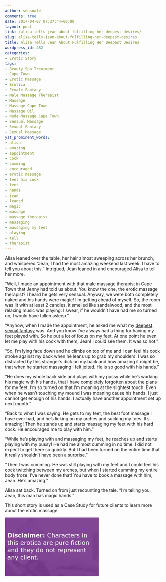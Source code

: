 ```yaml
---
author: sensuale
comments: true
date: 2017-04-07 07:37:44+00:00
layout: post
link: /alisa-tells-jean-about-fulfilling-her-deepest-desires/
slug: alisa-tells-jean-about-fulfilling-her-deepest-desires
title: Alisa Tells Jean About Fulfilling Her Deepest Desires
wordpress_id: 482
categories:
- Erotic Story
tags:
- Beauty Spa Treatment
- Cape Town
- Erotic Massage
- Erotica
- Female Fantasy
- Male Massage Therapist
- Massage
- Massage Cape Town
- Massage Oil
- Nude Massage Cape Town
- Sensual Massage
- Sexual Fantasy
- Sexual Massage
yst_prominent_words:
- alisa
- amazing
- appointment
- cock
- cumming
- encouraged
- erotic massage
- feel his cock
- feet
- hands
- jean
- leaned
- magic
- massage
- massage therapist
- massaging
- massaging my feet
- playing
- tell
- therapist
---
```


Alisa leaned over the table, her hair almost sweeping across her brunch, and whispered “Jean, I had the most amazing weekend last week. I have to tell you about this.” Intrigued, Jean leaned in and encouraged Alisa to tell her more.

“Well, I made an appointment with that male massage therapist in Cape Town that Jenny had told us about. You know the one, the erotic massage therapist? I heard he gets very sensual. Anyway, we were both completely naked and his hands were magic! I’m getting ahead of myself. So, the room was lit with at least 2 candles, it smelled like sandalwood, and the most relaxing music was playing. I swear, if he wouldn’t have had me so turned on, I would have fallen asleep.”

“Anyhow, when I made the appointment, he asked me what my [deepest sexual fantasy](/her-curiosity-has-a-happy-ending/) was. And you know I’ve always had a thing for having my feet played with. So he put a lot of focus on my feet. At one point he even let me play with his cock with them, Jean! I could see them. It was so hot.”

“So, I’m lying face down and he climbs on top of me and I can feel his cock stroke against my back when he leans up to grab my shoulders. I was so distracted by this stranger’s dick on my back and how amazing it might be, that when he started massaging I felt jolted. He is so good with his hands.”

“He does my whole back side and plays with my pussy while he’s working his magic with his hands, that I have completely forgotten about the plans for my feet. I’m so turned on that I’m moaning at the slightest touch. Even when he wasn’t touching my mound I was moaning cause his hands. I just cannot get enough of his hands. I actually have another appointment set up next month.”

“Back to what I was saying. He gets to my feet, the best foot massage I have ever had, and he’s licking on my arches and sucking my toes. It’s amazing! Then he stands up and starts massaging my feet with his hard cock. He encouraged me to play with him.”

“While he’s playing with and massaging my feet, he reaches up and starts playing with my pussy! He had me almost cumming in no time. I did not expect to get there so quickly. But I had been turned on the entire time that it really shouldn’t have been a surprise.”

“Then I was cumming. He was still playing with my feet and I could feel his cock twitching between my arches, but when I started cumming my entire body froze. I’ve never done that! You have to book a massage with him, Jean. He’s amazing.”

Alisa sat back. Turned on from just recounting the tale. “I’m telling you, Jean, this man has magic hands.”

This short story is used as a Case Study for future clients to learn more about the erotic massage.

![erotica](/images/posts/disclaimer.png)
